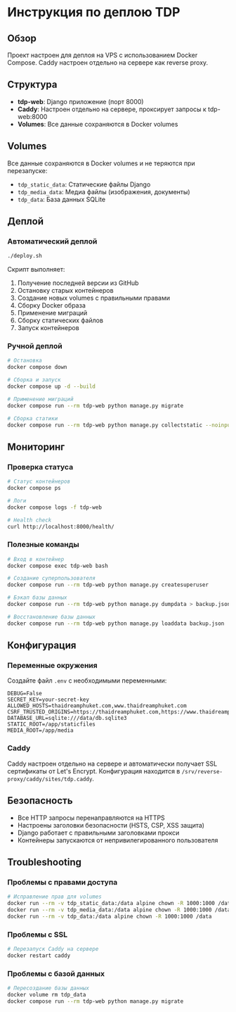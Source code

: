 # Инструкция по деплою TDP

## Обзор

Проект настроен для деплоя на VPS с использованием Docker Compose. Caddy настроен отдельно на сервере как reverse proxy.

## Структура

- **tdp-web**: Django приложение (порт 8000)
- **Caddy**: Настроен отдельно на сервере, проксирует запросы к tdp-web:8000
- **Volumes**: Все данные сохраняются в Docker volumes

## Volumes

Все данные сохраняются в Docker volumes и не теряются при перезапуске:

- `tdp_static_data`: Статические файлы Django
- `tdp_media_data`: Медиа файлы (изображения, документы)
- `tdp_data`: База данных SQLite

## Деплой

### Автоматический деплой

```bash
./deploy.sh
```

Скрипт выполняет:
1. Получение последней версии из GitHub
2. Остановку старых контейнеров
3. Создание новых volumes с правильными правами
4. Сборку Docker образа
5. Применение миграций
6. Сборку статических файлов
7. Запуск контейнеров

### Ручной деплой

```bash
# Остановка
docker compose down

# Сборка и запуск
docker compose up -d --build

# Применение миграций
docker compose run --rm tdp-web python manage.py migrate

# Сборка статики
docker compose run --rm tdp-web python manage.py collectstatic --noinput
```

## Мониторинг

### Проверка статуса

```bash
# Статус контейнеров
docker compose ps

# Логи
docker compose logs -f tdp-web

# Health check
curl http://localhost:8000/health/
```

### Полезные команды

```bash
# Вход в контейнер
docker compose exec tdp-web bash

# Создание суперпользователя
docker compose run --rm tdp-web python manage.py createsuperuser

# Бэкап базы данных
docker compose run --rm tdp-web python manage.py dumpdata > backup.json

# Восстановление базы данных
docker compose run --rm tdp-web python manage.py loaddata backup.json
```

## Конфигурация

### Переменные окружения

Создайте файл `.env` с необходимыми переменными:

```env
DEBUG=False
SECRET_KEY=your-secret-key
ALLOWED_HOSTS=thaidreamphuket.com,www.thaidreamphuket.com
CSRF_TRUSTED_ORIGINS=https://thaidreamphuket.com,https://www.thaidreamphuket.com
DATABASE_URL=sqlite:///data/db.sqlite3
STATIC_ROOT=/app/staticfiles
MEDIA_ROOT=/app/media
```

### Caddy

Caddy настроен отдельно на сервере и автоматически получает SSL сертификаты от Let's Encrypt. Конфигурация находится в `/srv/reverse-proxy/caddy/sites/tdp.caddy`.

## Безопасность

- Все HTTP запросы перенаправляются на HTTPS
- Настроены заголовки безопасности (HSTS, CSP, XSS защита)
- Django работает с правильными заголовками прокси
- Контейнеры запускаются от непривилегированного пользователя

## Troubleshooting

### Проблемы с правами доступа

```bash
# Исправление прав для volumes
docker run --rm -v tdp_static_data:/data alpine chown -R 1000:1000 /data
docker run --rm -v tdp_media_data:/data alpine chown -R 1000:1000 /data
docker run --rm -v tdp_data:/data alpine chown -R 1000:1000 /data
```

### Проблемы с SSL

```bash
# Перезапуск Caddy на сервере
docker restart caddy
```

### Проблемы с базой данных

```bash
# Пересоздание базы данных
docker volume rm tdp_data
docker compose run --rm tdp-web python manage.py migrate
```

